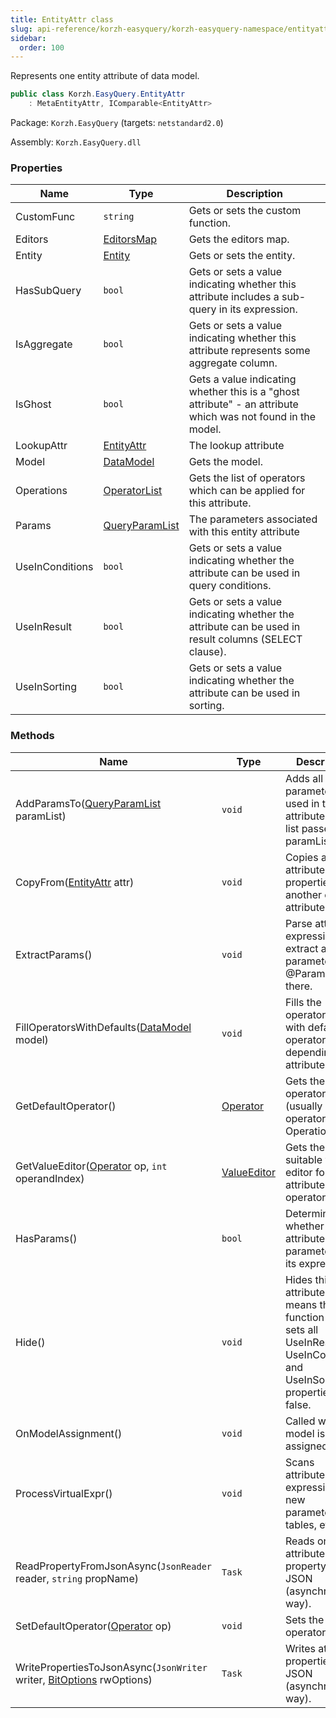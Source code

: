 ```yaml
---
title: EntityAttr class
slug: api-reference/korzh-easyquery/korzh-easyquery-namespace/entityattr-class
sidebar:
  order: 100
---
```


Represents one entity attribute of data model.
```csharp
public class Korzh.EasyQuery.EntityAttr
    : MetaEntityAttr, IComparable<EntityAttr>

```
Package: `Korzh.EasyQuery` (targets: `netstandard2.0`)

Assembly: `Korzh.EasyQuery.dll`

### Properties

| Name | Type | Description | 
| --- | --- | --- | 
| CustomFunc | `string` | Gets or sets the custom function. | 
| Editors | [EditorsMap](/easyquery/docs/api-reference/korzh-easyquery/korzh-easyquery-namespace/editorsmap-class) | Gets the editors map. | 
| Entity | [Entity](/easyquery/docs/api-reference/korzh-easyquery/korzh-easyquery-namespace/entity-class) | Gets or sets the entity. | 
| HasSubQuery | `bool` | Gets or sets a value indicating whether this attribute includes a sub-query in its expression. | 
| IsAggregate | `bool` | Gets or sets a value indicating whether this attribute represents some aggregate column. | 
| IsGhost | `bool` | Gets a value indicating whether this is a "ghost attribute" - an attribute which was not found in the model. | 
| LookupAttr | [EntityAttr](/easyquery/docs/api-reference/korzh-easyquery/korzh-easyquery-namespace/entityattr-class) | The lookup attribute | 
| Model | [DataModel](/easyquery/docs/api-reference/korzh-easyquery/korzh-easyquery-namespace/datamodel-class) | Gets the model. | 
| Operations | [OperatorList](/easyquery/docs/api-reference/korzh-easyquery/korzh-easyquery-namespace/operatorlist-class) | Gets the list of operators which can be applied for this attribute. | 
| Params | [QueryParamList](/easyquery/docs/api-reference/korzh-easyquery/korzh-easyquery-namespace/queryparamlist-class) | The parameters associated with this entity attribute | 
| UseInConditions | `bool` | Gets or sets a value indicating whether the attribute can be used in query conditions. | 
| UseInResult | `bool` | Gets or sets a value indicating whether the attribute can be used in result columns (SELECT clause). | 
| UseInSorting | `bool` | Gets or sets a value indicating whether the attribute can be used in sorting. | 


### Methods

| Name | Type | Description | 
| --- | --- | --- | 
| AddParamsTo([QueryParamList](/easyquery/docs/api-reference/korzh-easyquery/korzh-easyquery-namespace/queryparamlist-class) paramList) | `void` | Adds all query parameters used in this attribute to the list passed via paramList. | 
| CopyFrom([EntityAttr](/easyquery/docs/api-reference/korzh-easyquery/korzh-easyquery-namespace/entityattr-class) attr) | `void` | Copies all attribute's properties from another entity attribute | 
| ExtractParams() | `void` | Parse attribute's expression and extract all parameters (like @Param1) used there. | 
| FillOperatorsWithDefaults([DataModel](/easyquery/docs/api-reference/korzh-easyquery/korzh-easyquery-namespace/datamodel-class) model) | `void` | Fills the operators list with default operators depending of attribute type. | 
| GetDefaultOperator() | [Operator](/easyquery/docs/api-reference/korzh-easyquery/korzh-easyquery-namespace/operator-class) | Gets the default operator (usually it is first operator in Operations list). | 
| GetValueEditor([Operator](/easyquery/docs/api-reference/korzh-easyquery/korzh-easyquery-namespace/operator-class) op, `int` operandIndex) | [ValueEditor](/easyquery/docs/api-reference/easydata-core/easydata-namespace/valueeditor-class) | Gets the most suitable value editor for this attribute and operator. | 
| HasParams() | `bool` | Determines whether this attribute has parameters in its expression. | 
| Hide() | `void` | Hides this entity attribute.  It means that this function just sets all UseInResult, UseInConditions and UseInSorting properties to <c>false</c>. | 
| OnModelAssignment() | `void` | Called when model is assigned. | 
| ProcessVirtualExpr() | `void` | Scans attribute's expression for new parameters, tables, etc | 
| ReadPropertyFromJsonAsync(`JsonReader` reader, `string` propName) | `Task` | Reads one attribute's property from JSON (asynchronous way). | 
| SetDefaultOperator([Operator](/easyquery/docs/api-reference/korzh-easyquery/korzh-easyquery-namespace/operator-class) op) | `void` | Sets the default operator. | 
| WritePropertiesToJsonAsync(`JsonWriter` writer, [BitOptions](/easyquery/docs/api-reference/easydata-core/easydata-namespace/bitoptions-class) rwOptions) | `Task` | Writes attribute properties to JSON (asynchronous way). |
